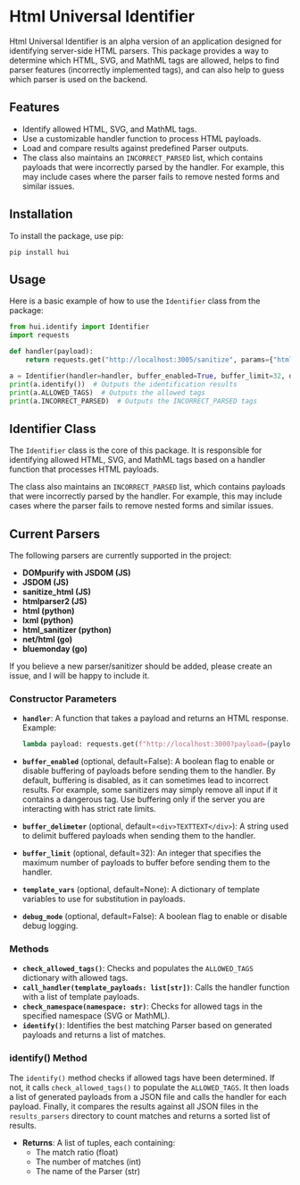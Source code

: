 # Html Universal Identifier

Html Universal Identifier is an alpha version of an application designed for identifying server-side HTML parsers. This package provides a way to determine which HTML, SVG, and MathML tags are allowed, helps to find parser features (incorrectly implemented tags), and can also help to guess which parser is used on the backend.

## Features

- Identify allowed HTML, SVG, and MathML tags.
- Use a customizable handler function to process HTML payloads.
- Load and compare results against predefined Parser outputs.
- The class also maintains an `INCORRECT_PARSED` list, which contains payloads that were incorrectly parsed by the handler. For example, this may include cases where the parser fails to remove nested forms and similar issues.

## Installation

To install the package, use pip:

```
pip install hui
```

## Usage

Here is a basic example of how to use the `Identifier` class from the package:

```python
from hui.identify import Identifier
import requests

def handler(payload):
    return requests.get("http://localhost:3005/sanitize", params={"html": payload}).text

a = Identifier(handler=handler, buffer_enabled=True, buffer_limit=32, debug_mode=True)
print(a.identify())  # Outputs the identification results
print(a.ALLOWED_TAGS)  # Outputs the allowed tags
print(a.INCORRECT_PARSED)  # Outputs the INCORRECT_PARSED tags
```

## Identifier Class

The `Identifier` class is the core of this package. It is responsible for identifying allowed HTML, SVG, and MathML tags based on a handler function that processes HTML payloads.

The class also maintains an `INCORRECT_PARSED` list, which contains payloads that were incorrectly parsed by the handler. For example, this may include cases where the parser fails to remove nested forms and similar issues.

## Current Parsers

The following parsers are currently supported in the project:

- **DOMpurify with JSDOM (JS)**
- **JSDOM (JS)**
- **sanitize_html (JS)**
- **htmlparser2 (JS)**
- **html (python)**
- **lxml (python)**
- **html_sanitizer (python)**
- **net/html (go)**
- **bluemonday (go)**

If you believe a new parser/sanitizer should be added, please create an issue, and I will be happy to include it.
### Constructor Parameters

- **`handler`**: A function that takes a payload and returns an HTML response. Example:
  ```python
  lambda payload: requests.get(f"http://localhost:3000?payload={payload}").text
  ```

- **`buffer_enabled`** (optional, default=False): A boolean flag to enable or disable buffering of payloads before sending them to the handler. By default, buffering is disabled, as it can sometimes lead to incorrect results. For example, some sanitizers may simply remove all input if it contains a dangerous tag. Use buffering only if the server you are interacting with has strict rate limits.

- **`buffer_delimeter`** (optional, default=`<div>TEXTTEXT</div>`): A string used to delimit buffered payloads when sending them to the handler.

- **`buffer_limit`** (optional, default=32): An integer that specifies the maximum number of payloads to buffer before sending them to the handler.

- **`template_vars`** (optional, default=None): A dictionary of template variables to use for substitution in payloads.

- **`debug_mode`** (optional, default=False): A boolean flag to enable or disable debug logging.

### Methods

- **`check_allowed_tags()`**: Checks and populates the `ALLOWED_TAGS` dictionary with allowed tags.
- **`call_handler(template_payloads: list[str])`**: Calls the handler function with a list of template payloads.
- **`check_namespace(namespace: str)`**: Checks for allowed tags in the specified namespace (SVG or MathML).
- **`identify()`**: Identifies the best matching Parser based on generated payloads and returns a list of matches.

### identify() Method

The `identify()` method checks if allowed tags have been determined. If not, it calls `check_allowed_tags()` to populate the `ALLOWED_TAGS`. It then loads a list of generated payloads from a JSON file and calls the handler for each payload. Finally, it compares the results against all JSON files in the `results_parsers` directory to count matches and returns a sorted list of results.

- **Returns**: A list of tuples, each containing:
  - The match ratio (float)
  - The number of matches (int)
  - The name of the Parser (str)